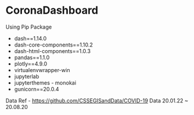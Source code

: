 # CoronaDashboard

Using Pip Package

- dash==1.14.0
- dash-core-components==1.10.2
- dash-html-components==1.0.3
- pandas==1.1.0
- plotly==4.9.0
- virtualenvwrapper-win
- jupyterlab
- jupyterthemes - monokai
- gunicorn==20.0.4

Data Ref - https://github.com/CSSEGISandData/COVID-19
Data 20.01.22 ~ 20.08.20
